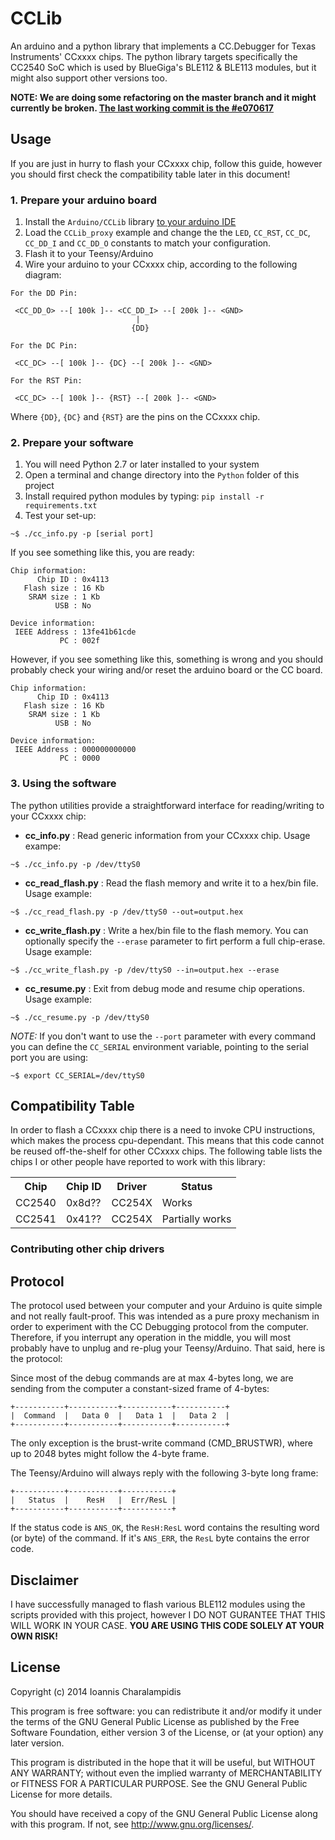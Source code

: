 
# CCLib

An arduino and a python library that implements a CC.Debugger for Texas Instruments' CCxxxx chips. 
The python library targets specifically the CC2540 SoC which is used by BlueGiga's BLE112 & BLE113 modules,
but it might also support other versions too.

**NOTE: We are doing some refactoring on the master branch and it might currently be broken. [The last working commit is the #e070617](https://github.com/wavesoft/CCLib/tree/e07061760eec0531770653b4236b77ef0d58fac0)**

## Usage

If you are just in hurry to flash your CCxxxx chip, follow this guide, however you should first check the compatibility table later in this document!

### 1. Prepare your arduino board

1. Install the `Arduino/CCLib` library [to your arduino IDE](https://www.arduino.cc/en/Guide/Libraries)
2. Load the `CCLib_proxy` example and change the the `LED`, `CC_RST`, `CC_DC`, `CC_DD_I` and `CC_DD_O` constants to match your configuration.
3. Flash it to your Teensy/Arduino
4. Wire your arduino to your CCxxxx chip, according to the following diagram:

```
For the DD Pin:

 <CC_DD_O> --[ 100k ]-- <CC_DD_I> --[ 200k ]-- <GND>
                            |
                           {DD}
 
For the DC Pin:

 <CC_DC> --[ 100k ]-- {DC} --[ 200k ]-- <GND>
 
For the RST Pin:
 
 <CC_DC> --[ 100k ]-- {RST} --[ 200k ]-- <GND>
```

Where `{DD}`, `{DC}` and `{RST}` are the pins on the CCxxxx chip.


### 2. Prepare your software

1. You will need Python 2.7 or later installed to your system
2. Open a terminal and change directory into the `Python` folder of this project
3. Install required python modules by typing: `pip install -r requirements.txt`
4. Test your set-up:
```
~$ ./cc_info.py -p [serial port]
```

If you see something like this, you are ready:

```
Chip information:
      Chip ID : 0x4113
   Flash size : 16 Kb
    SRAM size : 1 Kb
          USB : No

Device information:
 IEEE Address : 13fe41b61cde
           PC : 002f
```

However, if you see something like this, something is wrong and you should probably check your wiring and/or reset the arduino board or the CC board.

```
Chip information:
      Chip ID : 0x4113
   Flash size : 16 Kb
    SRAM size : 1 Kb
          USB : No

Device information:
 IEEE Address : 000000000000
           PC : 0000
```

### 3. Using the software

The python utilities provide a straightforward interface for reading/writing to your CCxxxx chip:

* __cc_info.py__ : Read generic information from your CCxxxx chip. Usage exampe:
```
~$ ./cc_info.py -p /dev/ttyS0
```

* __cc_read_flash.py__ : Read the flash memory and write it to a hex/bin file. Usage example:
```
~$ ./cc_read_flash.py -p /dev/ttyS0 --out=output.hex
```

* __cc_write_flash.py__ : Write a hex/bin file to the flash memory. You can optionally specify the `--erase` parameter to firt perform a full chip-erase. Usage example:
```
~$ ./cc_write_flash.py -p /dev/ttyS0 --in=output.hex --erase
```

* __cc_resume.py__ : Exit from debug mode and resume chip operations. Usage example:
```
~$ ./cc_resume.py -p /dev/ttyS0
```

_NOTE:_ If you don't want to use the `--port` parameter with every command you can define the `CC_SERIAL` environment variable, pointing to the serial port you are using:

```
~$ export CC_SERIAL=/dev/ttyS0
```

## Compatibility Table

In order to flash a CCxxxx chip there is a need to invoke CPU instructions, which makes the process cpu-dependant. This means that this code cannot be reused off-the-shelf for other CCxxxx chips. The following table lists the chips I or other people have reported to work with this library:

<table>
    <tr>
        <th>Chip</th>
        <th>Chip ID</th>
        <th>Driver</th>
        <th>Status</th>
    </tr>
    <tr>
        <td>CC2540</td>
        <td>0x8d??</td>
        <td>CC254X</td>
        <td>Works</td>
    </tr>
    <tr>
        <td>CC2541</td>
        <td>0x41??</td>
        <td>CC254X</td>
        <td>Partially works</td>
    </tr>
</table>

### Contributing other chip drivers



## Protocol

The protocol used between your computer and your Arduino is quite simple and not really fault-proof. This was intended as a pure proxy mechanism in order to experiment with the CC Debugging protocol from the computer. Therefore, if you interrupt any operation in the middle, you will most probably have to unplug and re-plug your Teensy/Arduino. That said, here is the protocol:

Since most of the debug commands are at max 4-bytes long, we are sending from the computer a constant-sized frame of 4-bytes:

    +-----------+-----------+-----------+-----------+
    |  Command  |   Data 0  |   Data 1  |   Data 2  |
    +-----------+-----------+-----------+-----------+

The only exception is the brust-write command (CMD_BRUSTWR), where up to 2048 bytes might follow the 4-byte frame.

The Teensy/Arduino will always reply with the following 3-byte long frame:

    +-----------+-----------+-----------+
    |   Status  |    ResH   |  Err/ResL |
    +-----------+-----------+-----------+

If the status code is `ANS_OK`, the `ResH:ResL` word contains the resulting word (or byte) of the command. If it's `ANS_ERR`, the `ResL` byte contains the error code.


## Disclaimer

I have successfully managed to flash various BLE112 modules using the scripts provided with this project, however I DO NOT GURANTEE THAT THIS WILL WORK IN YOUR CASE. **YOU ARE USING THIS CODE SOLELY AT YOUR OWN RISK!**


## License

Copyright (c) 2014 Ioannis Charalampidis

This program is free software: you can redistribute it and/or modify
it under the terms of the GNU General Public License as published by
the Free Software Foundation, either version 3 of the License, or
(at your option) any later version.

This program is distributed in the hope that it will be useful,
but WITHOUT ANY WARRANTY; without even the implied warranty of
MERCHANTABILITY or FITNESS FOR A PARTICULAR PURPOSE.  See the
GNU General Public License for more details.
 
You should have received a copy of the GNU General Public License
along with this program.  If not, see <http://www.gnu.org/licenses/>.

